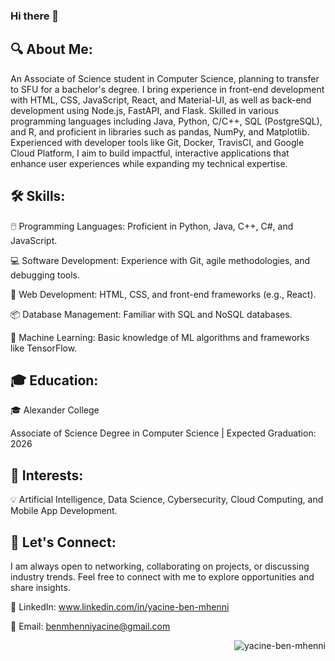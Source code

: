 ### Hi there 👋

🔍 About Me:
------------
An Associate of Science student in Computer Science, planning to transfer to SFU for a bachelor's degree. I bring experience in front-end development with HTML, CSS, JavaScript, React, and Material-UI, as well as back-end development using Node.js, FastAPI, and Flask. Skilled in various programming languages including Java, Python, C/C++, SQL (PostgreSQL), and R, and proficient in libraries such as pandas, NumPy, and Matplotlib. Experienced with developer tools like Git, Docker, TravisCI, and Google Cloud Platform, I aim to build impactful, interactive applications that enhance user experiences while expanding my technical expertise.

🛠️ Skills:
-----------
🖱️ Programming Languages: Proficient in Python, Java, C++, C#, and JavaScript.

💻 Software Development: Experience with Git, agile methodologies, and debugging tools.

🔗 Web Development: HTML, CSS, and front-end frameworks (e.g., React).

📦 Database Management: Familiar with SQL and NoSQL databases.

🤖 Machine Learning: Basic knowledge of ML algorithms and frameworks like TensorFlow.

🎓 Education:
-------------
🎓 Alexander College

Associate of Science Degree in Computer Science | Expected Graduation: 2026

📖 Interests:
-------------
💡 Artificial Intelligence, Data Science, Cybersecurity, Cloud Computing, and Mobile App Development.

📨 Let's Connect:
-----------------
I am always open to networking, collaborating on projects, or discussing industry trends. Feel free to connect with me to explore opportunities and share insights.

🔗 LinkedIn: www.linkedin.com/in/yacine-ben-mhenni

📧 Email: benmhenniyacine@gmail.com

<p align="right"> <img src="https://komarev.com/ghpvc/?username=yacine-ben-mhenni&label=Profile%20views&color=0e75b6&style=flat" alt="yacine-ben-mhenni" /> </p>
